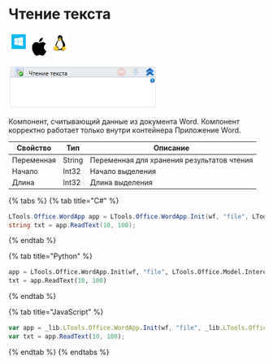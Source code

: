 # Чтение текста

![](<../../../.gitbook/assets/image (100) (1) (10) (154).png>)

![](<../../../.gitbook/assets/image (55).png>)

Компонент, считывающий данные из документа Word. Компонент корректно работает только внутри контейнера Приложение Word.

| Свойство   | Тип    | Описание                                   |
| ---------- | ------ | ------------------------------------------ |
| Переменная | String | Переменная для хранения результатов чтения |
| Начало     | Int32  | Начало выделения                           |
| Длина      | Int32  | Длина выделения                            |

{% tabs %}
{% tab title="C#" %}
```csharp
LTools.Office.WordApp app = LTools.Office.WordApp.Init(wf, "file", LTools.Office.Model.InteropTypes.DX);
string txt = app.ReadText(10, 100);
```
{% endtab %}

{% tab title="Python" %}
```python
app = LTools.Office.WordApp.Init(wf, "file", LTools.Office.Model.InteropTypes.DX)
txt = app.ReadText(10, 100)
```
{% endtab %}

{% tab title="JavaScript" %}
```javascript
var app = _lib.LTools.Office.WordApp.Init(wf, "file", _lib.LTools.Office.Model.InteropTypes.DX);
var txt = app.ReadText(10, 100);
```
{% endtab %}
{% endtabs %}
